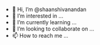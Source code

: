 - 👋 Hi, I’m @shaanshivanandan
- 👀 I’m interested in ...
- 🌱 I’m currently learning ...
- 💞️ I’m looking to collaborate on ...
- 📫 How to reach me ...

<!---
shaanshivanandan/shaanshivanandan is a ✨ special ✨ repository because its `README.md` (this file) appears on your GitHub profile.
You can click the Preview link to take a look at your changes.
--->
